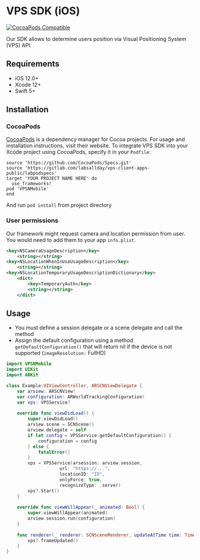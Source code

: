 # VPS SDK (iOS)
[![CocoaPods Compatible](https://img.shields.io/badge/pod-0.0.3-brightgreen)](https://img.shields.io/badge/pod-0.0.3-brightgreen)  

Our SDK allows to determine users position via Visual Positioning System (VPS) API.

## Requirements

- iOS 12.0+
- Xcode 12+
- Swift 5+

## Installation

### CocoaPods

[CocoaPods](https://cocoapods.org) is a dependency manager for Cocoa projects. For usage and installation instructions, visit their website. To integrate VPS SDK into your Xcode project using CocoaPods, specify it in your `Podfile`:

```
source 'https://github.com/CocoaPods/Specs.git'
source 'https://gitlab.com/labsallday/vps-client-apps-public/labpodspecs'
target 'YOUR PROJECT NAME HERE' do
  use_frameworks!
pod 'VPSNMobile'
end
```
And run `pod install` from project directory

### User permissions

Our framework might request camera and location permission from user. You would need to add them to your app `info.plist`.
```xml
<key>NSCameraUsageDescription</key>
	<string></string>
<key>NSLocationWhenInUseUsageDescription</key>
	<string></string>
<key>NSLocationTemporaryUsageDescriptionDictionary</key>
	<dict>
		<key>TemporaryAuth</key>
		<string></string>
	</dict>
```

## Usage

* You must define a session delegate or a scene delegate and call the method
* Assign the default configuration using a method `getDefaultConfiguration()` that will return nil if the device is not supported (`imageResolution:` FullHD)

```swift
import VPSNMobile
import UIKit
import ARKit

class Example:UIViewController, ARSCNViewDelegate {
    var arview: ARSCNView!
    var configuration: ARWorldTrackingConfiguration!
    var vps: VPSService?
    
    override func viewDidLoad() {
        super.viewDidLoad()
        arview.scene = SCNScene()
        arview.delegate = self
        if let config = VPSService.getDefaultConfiguration() {
            configuration = config
        } else {
            fatalError()
        }
        vps = VPSService(arsession: arview.session,
                    url: "https://...",
                    locationID: "ID",
                    onlyForce: true,
                    recognizeType: .server)
        vps?.Start()
    }
    
    override func viewWillAppear(_ animated: Bool) {
        super.viewWillAppear(animated)
        arview.session.run(configuration)
    }
    
    func renderer(_ renderer: SCNSceneRenderer, updateAtTime time: TimeInterval) {
        vps?.frameUpdated()
    }
}
```
